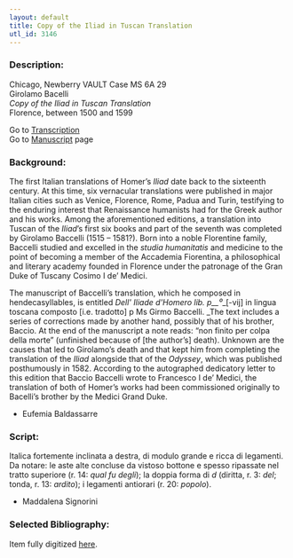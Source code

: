```yaml
---
layout: default
title: Copy of the Iliad in Tuscan Translation
utl_id: 3146
---
```


###  Description:

Chicago, Newberry VAULT Case MS 6A 29<br>
Girolamo Bacelli<br>
_Copy of the Iliad in Tuscan Translation_<br>
Florence, between 1500 and 1599

Go to [Transcription](https://centerfordigitalhumanities.github.io/Newberry-Italian-paleography/transcriptions/046)<br>
Go to [Manuscript](https://centerfordigitalhumanities.github.io/Newberry-Italian-paleography/www/record.html?id=046) page 

###  Background:

The first Italian translations of Homer’s _Iliad_ date back to the sixteenth century. At this time, six vernacular translations were published in major Italian cities such as Venice, Florence, Rome, Padua and Turin, testifying to the enduring interest that Renaissance humanists had for the Greek author and his works. Among the aforementioned editions, a translation into Tuscan of the _Iliad_’s first six books and part of the seventh was completed by Girolamo Baccelli (1515 – 1581?). Born into a noble Florentine family, Baccelli studied and excelled in the _studia humanitatis_ and medicine to the point of becoming a member of the Accademia Fiorentina, a philosophical and literary academy founded in Florence under the patronage of the Gran Duke of Tuscany Cosimo I de’ Medici.

The manuscript of Baccelli’s translation, which he composed in hendecasyllables, is entitled _Dell' Iliade d'Homero lib. p__⁰__[-vij] in lingua toscana composto [i.e. tradotto] p Ms Girmo Baccelli. _The text includes a series of corrections made by another hand, possibly that of his brother, Baccio. At the end of the manuscript a note reads: “non finito per colpa della morte” (unfinished because of [the author’s] death). Unknown are the causes that led to Girolamo’s death and that kept him from completing the translation of the _Iliad_ alongside that of the _Odyssey_, which was published posthumously in 1582. According to the autographed dedicatory letter to this edition that Baccio Baccelli wrote to Francesco I de’ Medici, the translation of both of Homer’s works had been commissioned originally to Bacelli’s brother by the Medici Grand Duke.
- Eufemia Baldassarre

###  Script:

Italica fortemente inclinata a destra, di modulo grande e ricca di legamenti.<br>
Da notare: le aste alte concluse da vistoso bottone e spesso ripassate nel tratto superiore (r. 14: _qual fu degli_); la doppia forma di _d_ (diritta, r. 3: _del_; tonda, r. 13: _ardito_); i legamenti antiorari (r. 20: _popolo_).<br>
- Maddalena Signorini

###  Selected Bibliography:

Item fully digitized [here](http://digcoll.newberry.org/#/item/ia-case_ms_6a_29).

